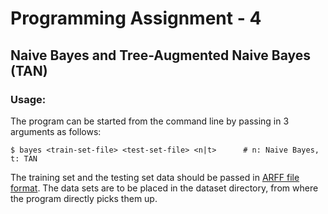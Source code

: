 # Programming Assignment - 4
## Naive Bayes and Tree-Augmented Naive Bayes (TAN)

### Usage:
The program can be started from the command line by passing in 3 arguments as follows:
```
$ bayes <train-set-file> <test-set-file> <n|t>      # n: Naive Bayes, t: TAN
```
The training set and the testing set data should be passed in [ARFF file format](https://waikato.github.io/weka-wiki/arff_stable/). The data sets are to be placed in the dataset directory, from where the program directly picks them up.

